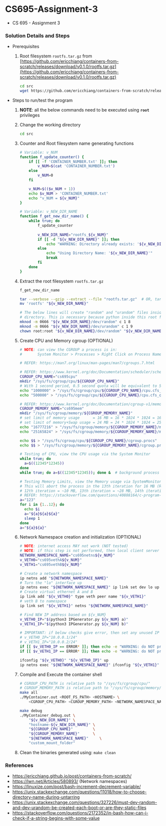 # CS695-Assignment-3

- CS 695 - Assignment 3


### Solution Details and Steps

- Prerequisites
    
    1. Root filesystem `rootfs.tar.gz` from [https://github.com/ericchiang/containers-from-scratch/releases/download/v0.1.0/rootfs.tar.gz](https://github.com/ericchiang/containers-from-scratch/releases/download/v0.1.0/rootfs.tar.gz)
       ```sh
       cd src
       wget https://github.com/ericchiang/containers-from-scratch/releases/download/v0.1.0/rootfs.tar.gz
       ```

- Steps to run/test the program
    
    1. **NOTE**: all the below commands need to be executed using **`root`** privileges 
    
    2. Change the working directory
       ```sh
       cd src
       ```
    
    3. Counter and Root filesystem name generating functions
       ```sh
       # Variable: v_NUM
       function f_update_counter() { 
           if [[ -f 'CONTAINER_NUMBER.txt' ]]; then
               v_NUM=$(cat 'CONTAINER_NUMBER.txt')
           else
               v_NUM=0
           fi

           v_NUM=$(($v_NUM + 1))
           echo $v_NUM > 'CONTAINER_NUMBER.txt'       
           echo "v_NUM = ${v_NUM}"
       }

       # Variable: v_NEW_DIR_NAME
       function f_get_new_dir_name() {
           while true; do
               f_update_counter
               
               v_NEW_DIR_NAME="rootfs_${v_NUM}"
               if [[ -d "${v_NEW_DIR_NAME}" ]]; then
                   echo "WARNING: Directory already exists: '${v_NEW_DIR_NAME}'"
               else
                   echo "Using Directory Name: '${v_NEW_DIR_NAME}'"
                   break
               fi       
           done
       }
       ```
    
    4. Extract the root filesystem `rootfs.tar.gz`
       ```sh
       f_get_new_dir_name

       tar --verbose --gzip --extract --file "rootfs.tar.gz"  # OR, tar -vzxf "rootfs.tar.gz"
       mv 'rootfs' "${v_NEW_DIR_NAME}"

       # The below lines will create "random" and "urandom" files inside the "${v_NEW_DIR_NAME}/dev"
       # directory. This is necessary because python inside this root filesystem needs these files.
       mknod -m 0666 "${v_NEW_DIR_NAME}/dev/random" c 1 8
       mknod -m 0666 "${v_NEW_DIR_NAME}/dev/urandom" c 1 9
       chown root:root "${v_NEW_DIR_NAME}/dev/random" "${v_NEW_DIR_NAME}/dev/urandom"
       ```

    5. Create CPU and Memory cgroup (OPTIONAL)
       ```sh
       # NOTE: can view the CGROUP a process is in: 
       #       System Monitor > Processes > Right Click on Process Name > Scroll Down to see "Control Group"

       # REFER: https://man7.org/linux/man-pages/man7/cgroups.7.html

       # REFER: https://www.kernel.org/doc/Documentation/scheduler/sched-bwc.txt
       CGROUP_CPU_NAME="cs695cpu"
       mkdir "/sys/fs/cgroup/cpu/${CGROUP_CPU_NAME}"
       # With 1 second period, 0.5 second quota will be equivalent to 50% of 1 CPU
       echo "1000000" > "/sys/fs/cgroup/cpu/${CGROUP_CPU_NAME}/cpu.cfs_period_us"
       echo "500000" > "/sys/fs/cgroup/cpu/${CGROUP_CPU_NAME}/cpu.cfs_quota_us"

       # REFER: https://www.kernel.org/doc/Documentation/cgroup-v1/memory.txt
       CGROUP_MEMORY_NAME="cs695mem"
       mkdir "/sys/fs/cgroup/memory/${CGROUP_MEMORY_NAME}"
       # set limit of memory usage      = 16 MB = 16 * 1024 * 1024 = 16777216
       # set limit of memory+Swap usage = 24 MB = 24 * 1024 * 1024 = 25165824
       echo "16777216" > "/sys/fs/cgroup/memory/${CGROUP_MEMORY_NAME}/memory.limit_in_bytes"
       echo "25165824" > "/sys/fs/cgroup/memory/${CGROUP_MEMORY_NAME}/memory.memsw.limit_in_bytes"

       echo $$ > "/sys/fs/cgroup/cpu/${CGROUP_CPU_NAME}/cgroup.procs"
       echo $$ > "/sys/fs/cgroup/memory/${CGROUP_MEMORY_NAME}/cgroup.procs"

       # Testing of CPU, view the CPU usage via the System Monitor
       while true; do
         a=$((12345*12345))
       done
       while true; do a=$((12345*12345)); done &  # background process

       # Testing Memory Limits, view the Memory usage via SystemMonitor
       # This will abort the process in the 13th iteration for 16 MB (RAM), 24 MB (RAM + SWAP)
       # 12th iteration = ~10 MB, 13th iteration = ~28 MB, 14th iteration = ~83 MB, 15th iteration = ~247 MB
       # REFER: https://stackoverflow.com/questions/40888164/c-program-crashes-with-exit-code-9-sigkill
       a="123"
       for i in {1..12}; do
         echo $i
         a="${a}${a}${a}"
         sleep 1
       done
       a="${a}${a}"
       ```

    6. Network Namespace creation and initialization (OPTIONAL)
       ```sh
       # NOTE: internet access MAY not work (NOT tested)
       # NOTE: if this step is not performed, then local client server program will not work
       NETWORK_NAMESPACE_NAME="cs695netns${v_NUM}"
       v_VETH0="cs695vethA${v_NUM}"
       v_VETH1="cs695vethB${v_NUM}"
       
       # Create a network namespace
       ip netns add "${NETWORK_NAMESPACE_NAME}"
       # Turn the "lo" interface up
       ip netns exec "${NETWORK_NAMESPACE_NAME}" ip link set dev lo up
       # Create virtual ethernet A and B
       ip link add "${v_VETH0}" type veth peer name "${v_VETH1}"
       # veth B to namespace
       ip link set "${v_VETH1}" netns "${NETWORK_NAMESPACE_NAME}"
       
       # Find NEW IP address based on ${v_NUM}
       v_VETH0_IP="$(python3 IPGenerator.py ${v_NUM} a)"
       v_VETH1_IP="$(python3 IPGenerator.py ${v_NUM} b)"

       # IMPORTANT: if below checks give error, then set any unused IP address manually using:
       # v_VETH0_IP="10.0.0.1/24"
       # v_VETH1_IP="10.0.0.2/24"
       if [[ $v_VETH0_IP == ERROR* ]]; then echo -e "WARNING: do NOT proceed\n${v_VETH0_IP}"; fi
       if [[ $v_VETH1_IP == ERROR* ]]; then echo -e "WARNING: do NOT proceed\n${v_VETH1_IP}"; fi

       ifconfig "${v_VETH0}" "${v_VETH0_IP}" up
       ip netns exec "${NETWORK_NAMESPACE_NAME}" ifconfig "${v_VETH1}" "${v_VETH1_IP}" up
       ```

    7. Compile and Execute the container shell
       ```sh
       # CGROUP_CPU_PATH is relative path to "/sys/fs/cgroup/cpu/"
       # CGROUP_MEMORY_PATH is relative path to "/sys/fs/cgroup/memory/"
       make all
       ./MyContainer.out <ROOT_FS_PATH> <HOSTNAME> \
           <CGROUP_CPU_PATH> <CGROUP_MEMORY_PATH> <NETWORK_NAMESPACE_NAME> <MOUNT_DIR_PATH>

       make debug
       ./MyContainer_debug.out \
           "${v_NEW_DIR_NAME}" \
           "hostname-${v_NEW_DIR_NAME}" \
           "${CGROUP_CPU_NAME}"         \
           "${CGROUP_MEMORY_NAME}"      \
           "${NETWORK_NAMESPACE_NAME}"     \
           "custom_mount_folder"
       ```
    
    7. Clean the binaries generated using: `make clean`


### References
- https://ericchiang.github.io/post/containers-from-scratch/
- https://lwn.net/Articles/580893/ (Network namespaces)
- https://linuxize.com/post/bash-increment-decrement-variable/
- https://unix.stackexchange.com/questions/11018/how-to-choose-directory-name-during-untarring
- https://unix.stackexchange.com/questions/327226/must-dev-random-and-dev-urandom-be-created-each-boot-or-are-they-static-files
- https://stackoverflow.com/questions/2172352/in-bash-how-can-i-check-if-a-string-begins-with-some-value

